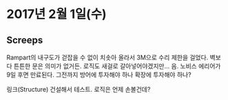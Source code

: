 # 2017년 2월 1일(수)

## Screeps
Rampart의 내구도가 걷잡을 수 없이 치솟아 올라서 3M으로 수리 제한을 걸었다. 벽보다 튼튼한 문은 의미가 없거든.
로직도 새걸로 갈아넣어야겠지만... 음. 노비스 에리어가 9일 후면 만료된다. 그전까지 방어에 투자해야 하나 확장에 투자해야 하나?

링크(Structure) 건설해서 테스트. 로직은 언제 손볼건데?
